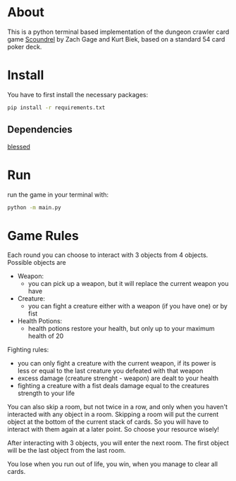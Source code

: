 # About
This is a python terminal based implementation of the dungeon crawler card game [Scoundrel](http://www.stfj.net/art/2011/Scoundrel.pdf) by Zach Gage and Kurt Biek, based on a standard 54 card poker deck.

# Install
You have to first install the necessary packages:
```bash
pip install -r requirements.txt
```

## Dependencies
[blessed](https://github.com/chjj/blessed)

# Run
run the game in your terminal with:
```bash
python -m main.py
```

# Game Rules
Each round you can choose to interact with 3 objects from 4 objects.
Possible objects are
- Weapon:
    - you can pick up a weapon, but it will replace the current weapon you have
- Creature:
    - you can fight a creature either with a weapon (if you have one) or by fist
- Health Potions:
    - health potions restore your health, but only up to your maximum health of 20

Fighting rules:
- you can only fight a creature with the current weapon, if its power is less or equal to the last creature you defeated with that weapon
- excess damage (creature strenght - weapon) are dealt to your health
- fighting a creature with a fist deals damage equal to the creatures strength to your life

You can also skip a room, but not twice in a row, and only when you haven't interacted with any object in a room. Skipping a room will put the current object at the bottom of the current stack of cards. So you will have to interact with them again at a later point. So choose your resource wisely!

After interacting with 3 objects, you will enter the next room. The first object will be the last object from the last room.

You lose when you run out of life, you win, when you manage to clear all cards.